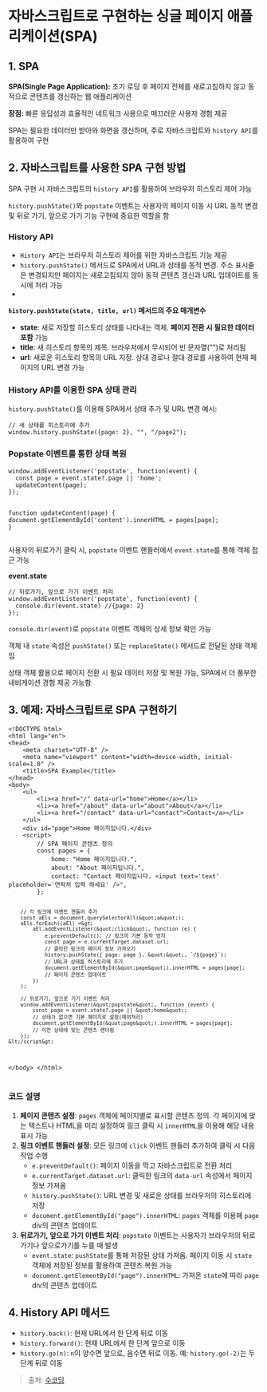 <h1 id="자바스크립트로-구현하는-싱글-페이지-애플리케이션spa">자바스크립트로 구현하는 싱글 페이지 애플리케이션(SPA)</h1>
<h2 id="1-spa">1. SPA</h2>
<p><strong>SPA(Single Page Application):</strong> 초기 로딩 후 페이지 전체를 새로고침하지 않고 동적으로 콘텐츠를 갱신하는 웹 애플리케이션</p>
<p><strong>장점:</strong> 빠른 응답성과 효율적인 네트워크 사용으로 매끄러운 사용자 경험 제공</p>
<p>SPA는 필요한 데이터만 받아와 화면을 갱신하며, 주로 자바스크립트와 <code>history API</code>를 활용하여 구현</p>
<h2 id="2-자바스크립트를-사용한-spa-구현-방법">2. 자바스크립트를 사용한 SPA 구현 방법</h2>
<p>SPA 구현 시 자바스크립트의 <code>history API</code>를 활용하여 브라우저 히스토리 제어 가능</p>
<p><code>history.pushState()</code>와 <code>popstate</code> 이벤트는 사용자의 페이지 이동 시 URL 동적 변경 및 뒤로 가기, 앞으로 가기 기능 구현에 중요한 역할을 함</p>
<h3 id="history-api">History API</h3>
<ul>
<li><code>History API</code>는 브라우저 히스토리 제어를 위한 자바스크립트 기능 제공</li>
<li><code>history.pushState()</code> 메서드로 SPA에서 URL과 상태를 동적 변경. 주소 표시줄은 변경되지만 페이지는 새로고침되지 않아 동적 콘텐츠 갱신과 URL 업데이트를 동시에 처리 가능</li>
<li></li>
</ul>
<p><strong><code>history.pushState(state, title, url)</code> 메서드의 주요 매개변수</strong></p>
<ul>
<li><strong>state</strong>: 새로 저장할 히스토리 상태를 나타내는 객체. <strong>페이지 전환 시 필요한 데이터 포함</strong> 가능</li>
<li><strong>title</strong>: 새 히스토리 항목의 제목. 브라우저에서 무시되어 빈 문자열(””)로 처리됨</li>
<li><strong>url</strong>: 새로운 히스토리 항목의 URL 지정. 상대 경로나 절대 경로를 사용하여 현재 페이지의 URL 변경 가능</li>
</ul>
<h3 id="history-api를-이용한-spa-상태-관리">History API를 이용한 SPA 상태 관리</h3>
<p><code>history.pushState()</code>를 이용해 SPA에서 상태 추가 및 URL 변경 예시:</p>
<pre><code class="language-jsx">// 새 상태를 히스토리에 추가
window.history.pushState({page: 2}, &quot;&quot;, &quot;/page2&quot;);</code></pre>
<h3 id="popstate-이벤트를-통한-상태-복원">Popstate 이벤트를 통한 상태 복원</h3>
<pre><code class="language-jsx">window.addEventListener('popstate', function(event) {
  const page = event.state?.page || 'home';
  updateContent(page);
});

function updateContent(page) {
  document.getElementById('content').innerHTML = pages[page];
}</code></pre>
<p>사용자의 뒤로가기 클릭 시, <code>popstate</code> 이벤트 핸들러에서 <code>event.state</code>를 통해 객체 접근 가능</p>
<p><strong>event.state</strong> </p>
<pre><code class="language-jsx">// 뒤로가기, 앞으로 가기 이벤트 처리
window.addEventListener('popstate', function(event) {
  console.dir(event.state) //{page: 2}
});</code></pre>
<p><code>console.dir(event)</code>로 <code>popstate</code> 이벤트 객체의 상세 정보 확인 가능</p>
<p>객체 내 <code>state</code> 속성은 <code>pushState()</code> 또는 <code>replaceState()</code> 메서드로 전달된 상태 객체임</p>
<p>상태 객체 활용으로 페이지 전환 시 필요 데이터 저장 및 복원 가능, SPA에서 더 풍부한 네비게이션 경험 제공 가능함</p>
<h2 id="3-예제-자바스크립트로-spa-구현하기">3. 예제: 자바스크립트로 SPA 구현하기</h2>
<pre><code class="language-html">&lt;!DOCTYPE html&gt;
&lt;html lang=&quot;en&quot;&gt;
&lt;head&gt;
    &lt;meta charset=&quot;UTF-8&quot; /&gt;
    &lt;meta name=&quot;viewport&quot; content=&quot;width=device-width, initial-scale=1.0&quot; /&gt;
    &lt;title&gt;SPA Example&lt;/title&gt;
&lt;/head&gt;
&lt;body&gt;
    &lt;ul&gt;
        &lt;li&gt;&lt;a href=&quot;/&quot; data-url=&quot;home&quot;&gt;Home&lt;/a&gt;&lt;/li&gt;
        &lt;li&gt;&lt;a href=&quot;/about&quot; data-url=&quot;about&quot;&gt;About&lt;/a&gt;&lt;/li&gt;
        &lt;li&gt;&lt;a href=&quot;/contact&quot; data-url=&quot;contact&quot;&gt;Contact&lt;/a&gt;&lt;/li&gt;
    &lt;/ul&gt;
    &lt;div id=&quot;page&quot;&gt;Home 페이지입니다.&lt;/div&gt;
    &lt;script&gt;
        // SPA 페이지 콘텐츠 정의
        const pages = {
            home: &quot;Home 페이지입니다.&quot;,
            about: &quot;About 페이지입니다.&quot;,
            contact: &quot;Contact 페이지입니다. &lt;input text='text' placeholder='연락처 입력 하세요' /&gt;&quot;,
        };

        // 각 링크에 이벤트 핸들러 추가
        const aEls = document.querySelectorAll(&quot;a&quot;);
        aEls.forEach((aEl) =&gt;
            aEl.addEventListener(&quot;click&quot;, function (e) {
                e.preventDefault(); // 링크의 기본 동작 방지
                const page = e.currentTarget.dataset.url; 
                // 클릭한 링크의 페이지 정보 가져오기
                history.pushState({ page: page }, &quot;&quot;, `/${page}`);
                // URL과 상태를 히스토리에 추가
                document.getElementById(&quot;page&quot;).innerHTML = pages[page];
                // 페이지 콘텐츠 업데이트
            })
        );

        // 뒤로가기, 앞으로 가기 이벤트 처리
        window.addEventListener(&quot;popstate&quot;, function (event) {
            const page = event.state?.page || &quot;home&quot;; 
            // 상태가 없으면 기본 페이지로 설정(예외처리)
            document.getElementById(&quot;page&quot;).innerHTML = pages[page];
            // 이전 상태에 맞는 콘텐츠 렌더링
        });
    &lt;/script&gt;
&lt;/body&gt;
&lt;/html&gt;
</code></pre>
<h3 id="코드-설명">코드 설명</h3>
<ol>
<li><strong>페이지 콘텐츠 설정</strong>: <code>pages</code> 객체에 페이지별로 표시할 콘텐츠 정의. 각 페이지에 맞는 텍스트나 HTML을 미리 설정하여 링크 클릭 시 <code>innerHTML</code>을 이용해 해당 내용 표시 가능</li>
<li><strong>링크 이벤트 핸들러 설정</strong>: 모든 링크에 <code>click</code> 이벤트 핸들러 추가하여 클릭 시 다음 작업 수행<ul>
<li><code>e.preventDefault()</code>: 페이지 이동을 막고 자바스크립트로 전환 처리</li>
<li><code>e.currentTarget.dataset.url</code>: 클릭한 링크의 <code>data-url</code> 속성에서 페이지 정보 가져옴</li>
<li><code>history.pushState()</code>: URL 변경 및 새로운 상태를 브라우저의 히스토리에 저장</li>
<li><code>document.getElementById(&quot;page&quot;).innerHTML</code>: <code>pages</code> 객체를 이용해 <code>page</code> div의 콘텐츠 업데이트</li>
</ul>
</li>
<li><strong>뒤로가기, 앞으로 가기 이벤트 처리</strong>: <code>popstate</code> 이벤트는 사용자가 브라우저의 뒤로가기나 앞으로가기를 누를 때 발생<ul>
<li><code>event.state</code>: <code>pushState</code>를 통해 저장된 상태 가져옴. 페이지 이동 시 <code>state</code> 객체에 저장된 정보를 활용하여 콘텐츠 복원 가능</li>
<li><code>document.getElementById(&quot;page&quot;).innerHTML</code>: 가져온 <code>state</code>에 따라 <code>page</code> div의 콘텐츠 업데이트</li>
</ul>
</li>
</ol>
<h2 id="4-history-api-메서드">4. History API 메서드</h2>
<ul>
<li><code>history.back()</code>: 현재 URL에서 한 단계 뒤로 이동</li>
<li><code>history.forward()</code>: 현재 URL에서 한 단계 앞으로 이동</li>
<li><code>history.go(n)</code>: <code>n</code>이 양수면 앞으로, 음수면 뒤로 이동. 예: <code>history.go(-2)</code>는 두 단계 뒤로 이동</li>
</ul>
<blockquote>
<p>출처: <a href="https://www.sucoding.kr">수코딩</a></p>
</blockquote>